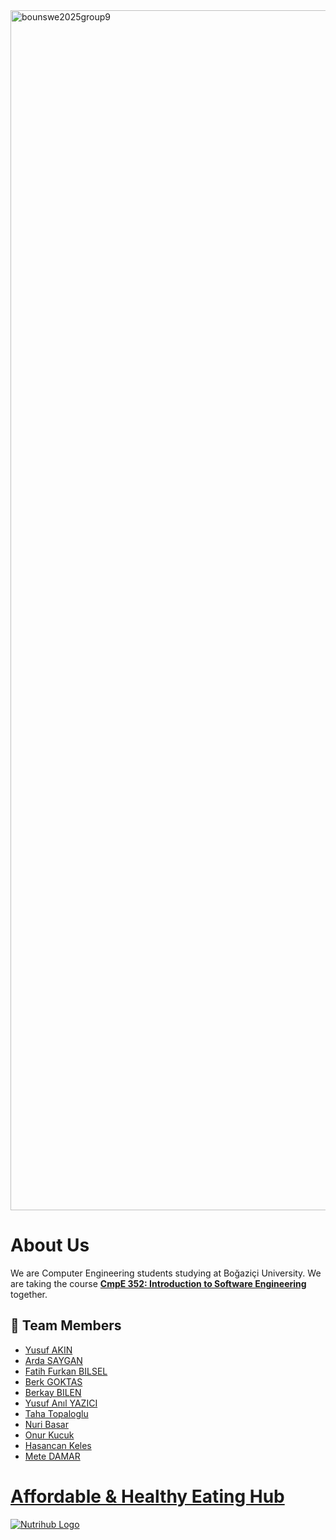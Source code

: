 <img width="1920" alt="bounswe2025group9" src="https://github.com/user-attachments/assets/0f7b63a5-9fbc-40f5-a1ee-cf4cfe666c2e" />

# About Us

We are Computer Engineering students studying at Boğaziçi University. We are taking the course [**CmpE 352: Introduction to Software Engineering**](https://www.cmpe.boun.edu.tr/tr/courses/cmpe352) together.

## 👥 Team Members

- [ Yusuf AKIN](https://github.com/bounswe/bounswe2025group9/wiki/Personal-Wiki:-Yusuf-AKIN)
- [Arda SAYGAN](https://github.com/bounswe/bounswe2025group9/wiki/Personal-Wiki:-Arda-SAYGAN)
- [Fatih Furkan BILSEL](https://github.com/bounswe/bounswe2025group9/wiki/Personal-Wiki:-Fatih-Furkan-BILSEL)
- [Berk GOKTAS](https://github.com/bounswe/bounswe2025group9/wiki/Personal-Wiki:-Berk-GOKTAS)
- [Berkay BILEN](https://github.com/bounswe/bounswe2025group9/wiki/Personal-Wiki:-Berkay-BILEN)
- [Yusuf Anıl YAZICI](https://github.com/bounswe/bounswe2025group9/wiki/Personal-Wiki:-Yusuf-Anıl-YAZICI)
- [Taha Topaloglu](https://github.com/bounswe/bounswe2025group9/wiki/Personal-Wiki:-Taha-Topaloglu)
- [Nuri Basar](https://github.com/bounswe/bounswe2025group9/wiki/Personal%E2%80%90Wiki:-Nuri-Basar)
- [Onur Kucuk](https://github.com/bounswe/bounswe2025group9/wiki/Personal-Wiki:-Onur-Kucuk)
- [Hasancan Keles](https://github.com/bounswe/bounswe2025group9/wiki/Personal-Wiki:-Hasancan-Keles)
- [Mete DAMAR](https://github.com/bounswe/bounswe2025group9/wiki/Personal-Wiki:-Mete-DAMAR)

# [Affordable & Healthy Eating Hub](https://github.com/bounswe/bounswe2025group9/wiki/Project:-Affordable-&-Healthy-Eating-Hub)
[![Nutrihub Logo](https://github.com/user-attachments/assets/e9d5b3d7-7a9a-425a-a6ac-10c9665f5276)](https://nutrihub.fit)
